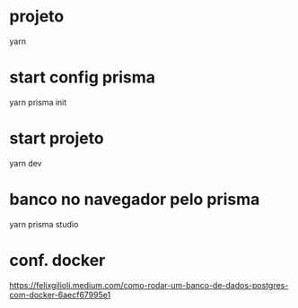 # projeto
yarn

# start config prisma
yarn prisma init

# start projeto
yarn dev

# banco no navegador pelo prisma
yarn prisma studio

# conf. docker
https://felixgilioli.medium.com/como-rodar-um-banco-de-dados-postgres-com-docker-6aecf67995e1